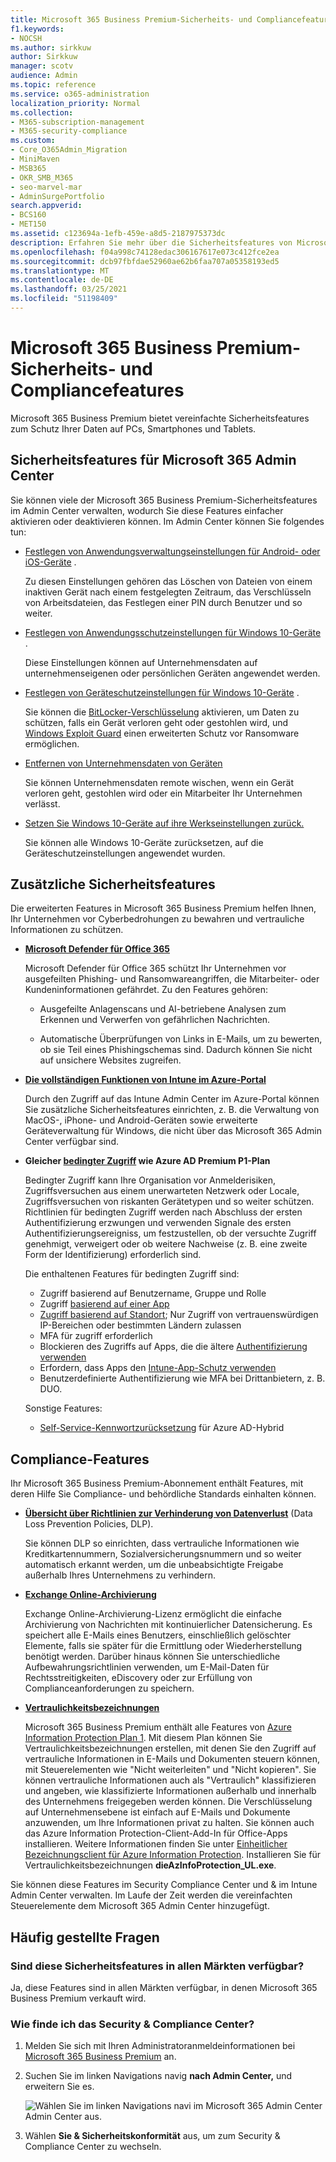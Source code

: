```yaml
---
title: Microsoft 365 Business Premium-Sicherheits- und Compliancefeatures
f1.keywords:
- NOCSH
ms.author: sirkkuw
author: Sirkkuw
manager: scotv
audience: Admin
ms.topic: reference
ms.service: o365-administration
localization_priority: Normal
ms.collection:
- M365-subscription-management
- M365-security-compliance
ms.custom:
- Core_O365Admin_Migration
- MiniMaven
- MSB365
- OKR_SMB_M365
- seo-marvel-mar
- AdminSurgePortfolio
search.appverid:
- BCS160
- MET150
ms.assetid: c123694a-1efb-459e-a8d5-2187975373dc
description: Erfahren Sie mehr über die Sicherheitsfeatures von Microsoft 365 Business Premium, um Ihre Daten auf PCs, Smartphones und Tablets zu schützen.
ms.openlocfilehash: f04a998c74128edac306167617e073c412fce2ea
ms.sourcegitcommit: dcb97fbfdae52960ae62b6faa707a05358193ed5
ms.translationtype: MT
ms.contentlocale: de-DE
ms.lasthandoff: 03/25/2021
ms.locfileid: "51198409"
---
```

# <a name="microsoft-365-business-premium-security-and-compliance-features"></a>Microsoft 365 Business Premium-Sicherheits- und Compliancefeatures

Microsoft 365 Business Premium bietet vereinfachte Sicherheitsfeatures zum Schutz Ihrer Daten auf PCs, Smartphones und Tablets.
    
## <a name="microsoft-365-admin-center-security-features"></a>Sicherheitsfeatures für Microsoft 365 Admin Center

Sie können viele der Microsoft 365 Business Premium-Sicherheitsfeatures im Admin Center verwalten, wodurch Sie diese Features einfacher aktivieren oder deaktivieren können. Im Admin Center können Sie folgendes tun:
  
- [Festlegen von Anwendungsverwaltungseinstellungen für Android- oder iOS-Geräte](app-protection-settings-for-android-and-ios.md) . 
    
    Zu diesen Einstellungen gehören das Löschen von Dateien von einem inaktiven Gerät nach einem festgelegten Zeitraum, das Verschlüsseln von Arbeitsdateien, das Festlegen einer PIN durch Benutzer und so weiter.
    
- [Festlegen von Anwendungsschutzeinstellungen für Windows 10-Geräte](protection-settings-for-windows-10-devices.md) . 
    
    Diese Einstellungen können auf Unternehmensdaten auf unternehmenseigenen oder persönlichen Geräten angewendet werden.
    
- [Festlegen von Geräteschutzeinstellungen für Windows 10-Geräte](protection-settings-for-windows-10-pcs.md) . 
    
    Sie können die [BitLocker-Verschlüsselung](/windows/security/information-protection/bitlocker/bitlocker-frequently-asked-questions) aktivieren, um Daten zu schützen, falls ein Gerät verloren geht oder gestohlen wird, und [Windows Exploit Guard](/windows/security/threat-protection/microsoft-defender-atp/enable-exploit-protection) einen erweiterten Schutz vor Ransomware ermöglichen. 
    
- [Entfernen von Unternehmensdaten von Geräten](remove-company-data.md)
    
    Sie können Unternehmensdaten remote wischen, wenn ein Gerät verloren geht, gestohlen wird oder ein Mitarbeiter Ihr Unternehmen verlässt.
    
- [Setzen Sie Windows 10-Geräte auf ihre Werkseinstellungen zurück.](reset-devices-to-factory-settings.md) 
    
    Sie können alle Windows 10-Geräte zurücksetzen, auf die Geräteschutzeinstellungen angewendet wurden.
    
## <a name="additional-security-features"></a>Zusätzliche Sicherheitsfeatures 

Die erweiterten Features in Microsoft 365 Business Premium helfen Ihnen, Ihr Unternehmen vor Cyberbedrohungen zu bewahren und vertrauliche Informationen zu schützen.
  
- **[Microsoft Defender für Office 365](../security/office-365-security/defender-for-office-365.md)**
    
    Microsoft Defender für Office 365 schützt Ihr Unternehmen vor ausgefeilten Phishing- und Ransomwareangriffen, die Mitarbeiter- oder Kundeninformationen gefährdet. Zu den Features gehören:
    
  - Ausgefeilte Anlagenscans und AI-betriebene Analysen zum Erkennen und Verwerfen von gefährlichen Nachrichten.
    
  - Automatische Überprüfungen von Links in E-Mails, um zu bewerten, ob sie Teil eines Phishingschemas sind. Dadurch können Sie nicht auf unsichere Websites zugreifen.

- **[Die vollständigen Funktionen von Intune im Azure-Portal](/mem/intune/fundamentals/what-is-intune)**
    
    Durch den Zugriff auf das Intune Admin Center im Azure-Portal können Sie zusätzliche Sicherheitsfeatures einrichten, z. B. die Verwaltung von MacOS-, iPhone- und Android-Geräten sowie erweiterte Geräteverwaltung für Windows, die nicht über das Microsoft 365 Admin Center verfügbar sind.
- **Gleicher [bedingter Zugriff](/azure/active-directory/conditional-access/overview) wie Azure AD Premium P1-Plan**


    Bedingter Zugriff kann Ihre Organisation vor Anmelderisiken, Zugriffsversuchen aus einem unerwarteten Netzwerk oder Locale, Zugriffsversuchen von riskanten Gerätetypen und so weiter schützen. Richtlinien für bedingten Zugriff werden nach Abschluss der ersten Authentifizierung erzwungen und verwenden Signale des ersten Authentifizierungsereigniss, um festzustellen, ob der versuchte Zugriff genehmigt, verweigert oder ob weitere Nachweise (z. B. eine zweite Form der Identifizierung) erforderlich sind.

    Die enthaltenen Features für bedingten Zugriff sind:

    - Zugriff basierend auf Benutzername, Gruppe und Rolle
    - Zugriff [basierend auf einer App](/azure/active-directory/conditional-access/app-based-conditional-access) 
    - [Zugriff basierend auf Standort](/azure/active-directory/authentication/howto-registration-mfa-sspr-combined#conditional-access-policies-for-combined-registration);  Nur Zugriff von vertrauenswürdigen IP-Bereichen oder bestimmten Ländern zulassen 
    - MFA für zugriff erforderlich
    - Blockieren des Zugriffs auf Apps, die die ältere [Authentifizierung verwenden](/azure/active-directory/conditional-access/block-legacy-authentication)
    - Erfordern, dass Apps den [Intune-App-Schutz verwenden](/azure/active-directory/conditional-access/app-protection-based-conditional-access)
    - Benutzerdefinierte Authentifizierung wie MFA bei Drittanbietern, z. B. DUO.
   
    Sonstige Features:
    - [Self-Service-Kennwortzurücksetzung](/azure/active-directory/authentication/concept-sspr-customization) für Azure AD-Hybrid
    
## <a name="compliance-features"></a>Compliance-Features

Ihr Microsoft 365 Business Premium-Abonnement enthält Features, mit deren Hilfe Sie Compliance- und behördliche Standards einhalten können.

- **[Übersicht über Richtlinien zur Verhinderung von Datenverlust](../compliance/data-loss-prevention-policies.md)** (Data Loss Prevention Policies, DLP). 
    
    Sie können DLP so einrichten, dass vertrauliche Informationen wie Kreditkartennummern, Sozialversicherungsnummern und so weiter automatisch erkannt werden, um die unbeabsichtigte Freigabe außerhalb Ihres Unternehmens zu verhindern.
    
- **[Exchange Online-Archivierung](https://products.office.com/exchange/microsoft-exchange-online-archiving-email)**
    
    Exchange Online-Archivierung-Lizenz ermöglicht die einfache Archivierung von Nachrichten mit kontinuierlicher Datensicherung. Es speichert alle E-Mails eines Benutzers, einschließlich gelöschter Elemente, falls sie später für die Ermittlung oder Wiederherstellung benötigt werden. Darüber hinaus können Sie unterschiedliche Aufbewahrungsrichtlinien verwenden, um E-Mail-Daten für Rechtsstreitigkeiten, eDiscovery oder zur Erfüllung von Complianceanforderungen zu speichern.
    
- **[Vertraulichkeitsbezeichnungen](../compliance/sensitivity-labels.md)**

   Microsoft 365 Business Premium enthält alle Features von [Azure Information Protection Plan 1](https://go.microsoft.com/fwlink/p/?linkid=871407). Mit diesem Plan können  Sie Vertraulichkeitsbezeichnungen erstellen, mit denen Sie den Zugriff auf vertrauliche Informationen in E-Mails und Dokumenten steuern können, mit Steuerelementen wie "Nicht weiterleiten" und "Nicht kopieren". Sie können vertrauliche Informationen auch als "Vertraulich" klassifizieren und angeben, wie klassifizierte Informationen außerhalb und innerhalb des Unternehmens freigegeben werden können. Die Verschlüsselung auf Unternehmensebene ist einfach auf E-Mails und Dokumente anzuwenden, um Ihre Informationen privat zu halten. Sie können auch das Azure Information Protection-Client-Add-In für Office-Apps installieren. Weitere Informationen finden Sie unter [Einheitlicher Bezeichnungsclient für Azure Information Protection](/azure/information-protection/rms-client/unifiedlabelingclient-version-release-history). Installieren Sie für Vertraulichkeitsbezeichnungen **dieAzInfoProtection_UL.exe**.

Sie können diese Features im Security Compliance Center und &amp; im Intune Admin Center verwalten. Im Laufe der Zeit werden die vereinfachten Steuerelemente dem Microsoft 365 Admin Center hinzugefügt.
  
    
## <a name="faq"></a>Häufig gestellte Fragen

 ### <a name="are-these-security-features-available-in-all-markets"></a>Sind diese Sicherheitsfeatures in allen Märkten verfügbar?
  
Ja, diese Features sind in allen Märkten verfügbar, in denen Microsoft 365 Business Premium verkauft wird.
  
### <a name="how-do-i-find-the-security-amp-compliance-center"></a>Wie finde ich das Security &amp; Compliance Center?
  
1. Melden Sie sich mit Ihren Administratoranmeldeinformationen bei [Microsoft 365 Business Premium](https://portal.microsoft.com/) an. 
    
2. Suchen Sie im linken Navigations navig **nach Admin Center,** und erweitern Sie es. 
    
    ![Wählen Sie im linken Navigations navi im Microsoft 365 Admin Center Admin Center aus.](../media/fa4484f8-c637-45fd-a7bd-bdb3abfd6c03.png)
  
3. Wählen **Sie &amp; Sicherheitskonformität** aus, um zum Security &amp; Compliance Center zu wechseln.
